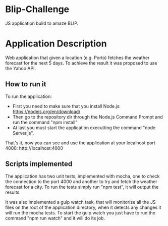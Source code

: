# Blip-Challenge
JS application build to amaze BLIP.

# Application Description

Web application that given a location (e.g. Porto) fetches the weather forecast for the next 5 days. 
To achieve the result it was proposed to use the Yahoo API.

## How to run it
To run the application:
- First you need to make sure that you install Node.js: https://nodejs.org/en/download/
- Then go to the repository dir through the Node.js Command Prompt and run the command "npm install"
- At last you must start the application executting the command "node Server.js".

That's it, now you can see and use the application at your localhost port 4000: http://localhost:4000

## Scripts implemented
The application has two unit tests, implemented with mocha, one to check the connection to the port 4000 and another to try and fetch the weather forecast for a city.
To run the tests simply run "npm test", it will output the results.

It was also implemented a gulp watch task, that will monitorize all the JS files on the root of the application directory, when it detects any changes it will run the mocha tests.
To start the gulp watch you just have to run the command "npm run watch" and it will do its job.

